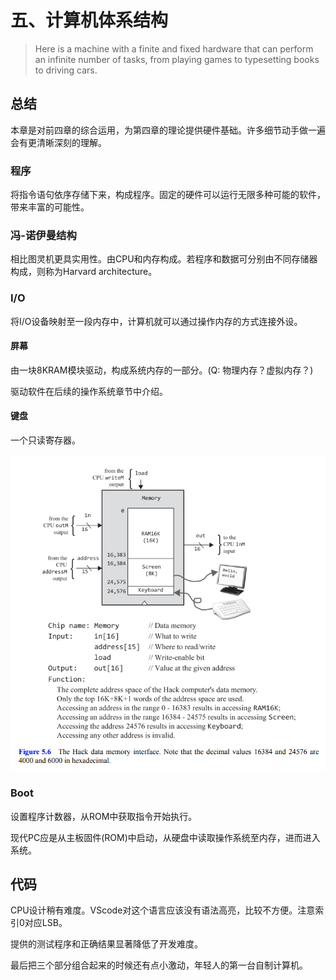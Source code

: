 # 五、计算机体系结构

> Here is a machine with a finite
> and fixed hardware that can perform an infinite number of tasks, from
> playing games to typesetting books to driving cars.

## 总结

本章是对前四章的综合运用，为第四章的理论提供硬件基础。许多细节动手做一遍会有更清晰深刻的理解。

### 程序

将指令语句依序存储下来，构成程序。固定的硬件可以运行无限多种可能的软件，带来丰富的可能性。

### 冯-诺伊曼结构

相比图灵机更具实用性。由CPU和内存构成。若程序和数据可分别由不同存储器构成，则称为Harvard architecture。

### I/O

将I/O设备映射至一段内存中，计算机就可以通过操作内存的方式连接外设。

#### 屏幕

由一块8KRAM模块驱动，构成系统内存的一部分。(Q: 物理内存？虚拟内存？)

驱动软件在后续的操作系统章节中介绍。

#### 键盘

一个只读寄存器。

![Fig5.6](../images/Figure%205.6.png)

### Boot

设置程序计数器，从ROM中获取指令开始执行。

现代PC应是从主板固件(ROM)中启动，从硬盘中读取操作系统至内存，进而进入系统。

## 代码

CPU设计稍有难度。VScode对这个语言应该没有语法高亮，比较不方便。注意索引0对应LSB。

提供的测试程序和正确结果显著降低了开发难度。

最后把三个部分组合起来的时候还有点小激动，年轻人的第一台自制计算机。
